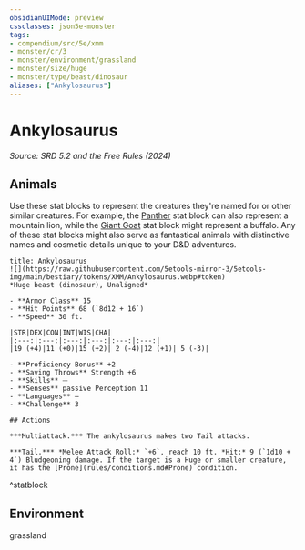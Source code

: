 ```yaml
---
obsidianUIMode: preview
cssclasses: json5e-monster
tags:
- compendium/src/5e/xmm
- monster/cr/3
- monster/environment/grassland
- monster/size/huge
- monster/type/beast/dinosaur
aliases: ["Ankylosaurus"]
---
```

# Ankylosaurus
*Source: SRD 5.2 and the Free Rules (2024)*  

## Animals

Use these stat blocks to represent the creatures they're named for or other similar creatures. For example, the [Panther](compendium/bestiary/beast/panther-xmm.md) stat block can also represent a mountain lion, while the [Giant Goat](compendium/bestiary/beast/giant-goat-xmm.md) stat block might represent a buffalo. Any of these stat blocks might also serve as fantastical animals with distinctive names and cosmetic details unique to your D&D adventures.

```ad-statblock
title: Ankylosaurus
![](https://raw.githubusercontent.com/5etools-mirror-3/5etools-img/main/bestiary/tokens/XMM/Ankylosaurus.webp#token)
*Huge beast (dinosaur), Unaligned*

- **Armor Class** 15
- **Hit Points** 68 (`8d12 + 16`)
- **Speed** 30 ft.

|STR|DEX|CON|INT|WIS|CHA|
|:---:|:---:|:---:|:---:|:---:|:---:|
|19 (+4)|11 (+0)|15 (+2)| 2 (-4)|12 (+1)| 5 (-3)|

- **Proficiency Bonus** +2
- **Saving Throws** Strength +6
- **Skills** ⏤
- **Senses** passive Perception 11
- **Languages** —
- **Challenge** 3

## Actions

***Multiattack.*** The ankylosaurus makes two Tail attacks.

***Tail.*** *Melee Attack Roll:* `+6`, reach 10 ft. *Hit:* 9 (`1d10 + 4`) Bludgeoning damage. If the target is a Huge or smaller creature, it has the [Prone](rules/conditions.md#Prone) condition.
```
^statblock

## Environment

grassland